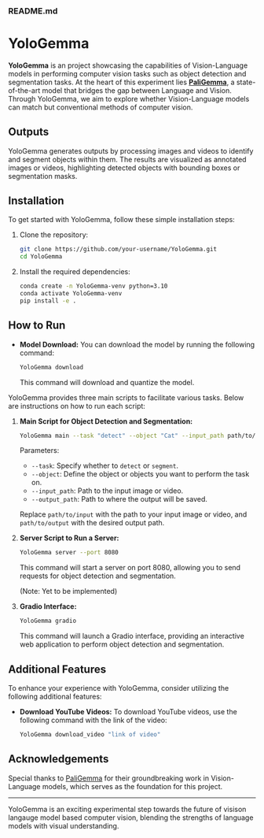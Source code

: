 ### README.md

# YoloGemma

**YoloGemma** is an project showcasing the capabilities of Vision-Language models in performing computer vision tasks such as object detection and segmentation tasks. At the heart of this experiment lies [**PaliGemma**](https://huggingface.co/google/paligemma-3b-mix-224), a state-of-the-art model that bridges the gap between Language and Vision. Through YoloGemma, we aim to explore whether Vision-Language models can match but conventional methods of computer vision.

## Outputs

YoloGemma generates outputs by processing images and videos to identify and segment objects within them. The results are visualized as annotated images or videos, highlighting detected objects with bounding boxes or segmentation masks.

## Installation

To get started with YoloGemma, follow these simple installation steps:

1. Clone the repository:
    ```bash
    git clone https://github.com/your-username/YoloGemma.git
    cd YoloGemma
    ```

2. Install the required dependencies:
    ```bash
    conda create -n YoloGemma-venv python=3.10
    conda activate YoloGemma-venv
    pip install -e .
    ```
## How to Run

- **Model Download:** You can download the model by running the following command:
    ```bash
    YoloGemma download
    ```
    This command will download and quantize the model.

YoloGemma provides three main scripts to facilitate various tasks. Below are instructions on how to run each script:

1. **Main Script for Object Detection and Segmentation:**
    ```bash
    YoloGemma main --task "detect" --object "Cat" --input_path path/to/input --output_path path/to/output
    ```
    Parameters:
    - `--task`: Specify whether to `detect` or `segment`.
    - `--object`: Define the object or objects you want to perform the task on.
    - `--input_path`: Path to the input image or video.
    - `--output_path`: Path to where the output will be saved.

    Replace `path/to/input` with the path to your input image or video, and `path/to/output` with the desired output path.

2. **Server Script to Run a Server:**
    ```bash
    YoloGemma server --port 8080
    ```
    This command will start a server on port 8080, allowing you to send requests for object detection and segmentation.

    (Note: Yet to be implemented)

3. **Gradio Interface:**
    ```bash
    YoloGemma gradio
    ```
    This command will launch a Gradio interface, providing an interactive web application to perform object detection and segmentation.

## Additional Features


To enhance your experience with YoloGemma, consider utilizing the following additional features:

- **Download YouTube Videos:** To download YouTube videos, use the following command with the link of the video:
    ```bash
    YoloGemma download_video "link of video"
    ```


## Acknowledgements

Special thanks to [PaliGemma](https://huggingface.co/blog/paligemma) for their groundbreaking work in Vision-Language models, which serves as the foundation for this project.

---

YoloGemma is an exciting experimental step towards the future of visison langauge model based computer vision, blending the strengths of language models with visual understanding.